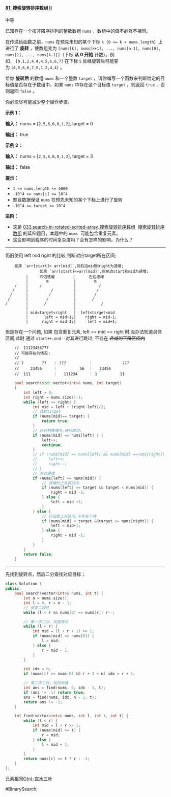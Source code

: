 #### [81. 搜索旋转排序数组 II](https://leetcode.cn/problems/search-in-rotated-sorted-array-ii/)

中等

已知存在一个按非降序排列的整数数组 `nums` ，数组中的值不必互不相同。

在传递给函数之前，`nums` 在预先未知的某个下标 `k`（`0 <= k < nums.length`）上进行了 **旋转** ，使数组变为 `[nums[k], nums[k+1], ..., nums[n-1], nums[0], nums[1], ..., nums[k-1]]`（下标 **从 0 开始** 计数）。例如， `[0,1,2,4,4,4,5,6,6,7]` 在下标 `5` 处经旋转后可能变为 `[4,5,6,6,7,0,1,2,4,4]` 。

给你 **旋转后** 的数组 `nums` 和一个整数 `target` ，请你编写一个函数来判断给定的目标值是否存在于数组中。如果 `nums` 中存在这个目标值 `target` ，则返回 `true` ，否则返回 `false` 。

你必须尽可能减少整个操作步骤。

**示例 1：**

**输入：** nums = [`2,5,6,0,0,1,2`], target = 0

**输出：** true

**示例 2：**

**输入：** nums = [`2,5,6,0,0,1,2`], target = 3

**输出：** false

**提示：**

- `1 <= nums.length <= 5000`
- `-10^4 <= nums[i] <= 10^4`
- 题目数据保证 `nums` 在预先未知的某个下标上进行了旋转
- `-10^4 <= target <= 10^4`

**进阶：**

- 这是 [033.search-in-rotated-sorted-array_搜索旋转排序数组](033.search-in-rotated-sorted-array_搜索旋转排序数组.md)
 [搜索旋转排序数组](https://leetcode-cn.com/problems/search-in-rotated-sorted-array/description/) 的延伸题目，本题中的 `nums`  可能包含重复元素。
- 这会影响到程序的时间复杂度吗？会有怎样的影响，为什么？
---- ----
仍旧使用 left mid right 的比较,判断对应target所在区间;
```
    如果 `arr[start]> arr[mid]`,则右边mid到right为递增;
               如果 `arr[start]<=arr[mid]`,则左边start到mid为递增;
         |     右边递增        |      左边递增
         |        m           |        m
    /    |     /              |          /
   /     |          /         |         /
  /      |         /          |        /
 /       |        /           |       /
/        |       /            |           /
         |                    |
         | mid<target<right   |  left<target<mid
         |       left = mid+1;|    right = mid-1;
         |      right = mid-1;|     left = mid+1;
```
但是存在一个问题,
如果 包含重复元素, left == mid == right 时,没办法知道具体区间;此时 通过 `start++,end--`对其进行跳过;
不存在 ~~递减的下降区间内~~
```
    //  11123456777
    // 可能存在的情况：
    //
    // 7        77   ｜ 777          ｜             777
    //     23456     ｜          56  ｜   23456
    //  111          ｜   111234     ｜ 1          11
```

```cpp
    bool search(std::vector<int>& nums, int target)
    {
        int left = 0;
        int right = nums.size()-1;
        while (left <= right) {
            int mid = left + (right-left)/2;
            // 找到target
            if (nums[mid]== target) {
                return true;
            }
            // 针对相等情况,进行跳过;
            if (nums[mid] == nums[left] ) {
                left++;
                continue;
            }
            // if (nums[mid] == nums[left] && nums[mid] ==nums[right]) {
            //     left++;
            //     right--;
            // }
            // 左边递增
            if (nums[left] <= nums[mid]) {
                // 递增的上升区间内
                if (nums[left] <= target && target < nums[mid]) {
                    right = mid -1;
                } else {
                    left = mid +1;
                }
            } else {
                // 仍旧是上升区间,不存在下降
                if (nums[mid] < target &&target <= nums[right]) {
                    left = mid+1;
                } else {
                    right = mid -1;
                }
            }
        }
        return false;
    }
```

----
先找到旋转点，然后二分查找对应目标；
```cpp
class Solution {
public:
    bool search(vector<int>& nums, int t) {
        int n = nums.size();
        int l = 0, r = n - 1;
        // 恢复二段性
        while (l < r && nums[0] == nums[r]) r--;

        // 第一次二分，找旋转点
        while (l < r) {
            int mid = (l + r + 1) >> 1;
            if (nums[mid] >= nums[0]) {
                l = mid;
            } else {
                r = mid - 1;
            }
        }

        int idx = n;
        if (nums[r] >= nums[0] && r + 1 < n) idx = r + 1;

        // 第二次二分，找目标值
        int ans = find(nums, 0, idx - 1, t);
        if (ans != -1) return true;
        ans = find(nums, idx, n - 1, t);
        return ans != -1;
    }

    int find(vector<int>& nums, int l, int r, int t) {
        while (l < r) {
            int mid = l + r >> 1;
            if (nums[mid] >= t) {
                r = mid;
            } else {
                l = mid + 1;
            }
        }
        return nums[r] == t ? r : -1;
    }
};

```
[元素相同O(n)-宫水三叶](https://leetcode.cn/problems/search-in-rotated-sorted-array-ii/solutions/705486/gong-shui-san-xie-xiang-jie-wei-he-yuan-xtam4/)

#BinarySearch;
